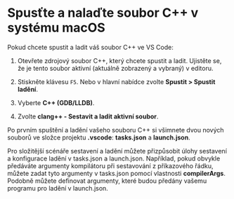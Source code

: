 <h1 data-loc-id="walkthrough.mac.title.run.and.debug.your.file">Spusťte a nalaďte soubor C++ v systému macOS</h1>
<p data-loc-id="walkthrough.mac.run.and.debug.your.file">Pokud chcete spustit a ladit váš soubor C++ ve VS Code:</p>
<ol>
<li><p data-loc-id="walkthrough.mac.instructions1">Otevřete zdrojový soubor C++, který chcete spustit a ladit. Ujistěte se, že je tento soubor aktivní (aktuálně zobrazený a vybraný) v editoru.</p>
</li>
<li><p data-loc-id="walkthrough.mac.press.f5">Stiskněte klávesu <code>F5</code>. Nebo v hlavní nabídce zvolte <strong><span data-loc-id="walkthrough.mac.run" data-loc-hint="Refers to Run command on main menu">Spustit</span> &gt; <span data-loc-id="walkthrough.mac.start.debugging" data-loc-hint="Refers to Start Debugging command under Run menu on main menu">Spustit ladění</span></strong>.</p>
</li>
<li><p data-loc-id="walkthrough.mac.select.compiler">Vyberte <strong>C++ (GDB/LLDB)</strong>.</p>
</li>
<li><p data-loc-id="walkthrough.mac.choose.build.active.file">Zvolte <strong>clang++ - <span data-loc-id="walkthrough.mac.build.and.debug.active.file" data-loc-hint="Should be the same as translation for build.and.debug.active.file in extension.ts">Sestavit a ladit aktivní soubor</span></strong>.</p>
</li>
</ol>
<p data-loc-id="walkthrough.mac.after.running">Po prvním spuštění a ladění vašeho souboru C++ si všimnete dvou nových souborů ve složce projektu <strong>.vscode</strong>: <strong>tasks.json</strong> a <strong>launch.json</strong>.</p>

<p data-loc-id="walkthrough.mac.for.more.complex">Pro složitější scénáře sestavení a ladění můžete přizpůsobit úlohy sestavení a konfigurace ladění v <span>tasks.json</span> a <span>launch.json</span>. Například, pokud obvykle předáváte argumenty kompilátoru při sestavování z příkazového řádku, můžete zadat tyto argumenty v <span>tasks.json</span> pomocí vlastnosti <strong>compilerArgs</strong>. Podobně můžete definovat argumenty, které budou předány vašemu programu pro ladění v <span>launch.json</span>.</p>
